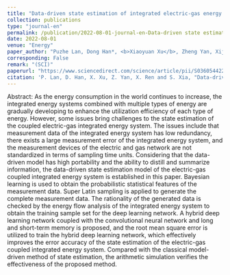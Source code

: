 ```yaml
---
title: "Data-driven state estimation of integrated electric-gas energy system"
collection: publications
type: "journal-en"
permalink: /publication/2022-08-01-journal-en-Data-driven state estimation of integrated electric-gas energy system
date: 2022-08-01
venue: "Energy"
paper_author: "Puzhe Lan, Dong Han*, <b>Xiaoyuan Xu</b>, Zheng Yan, Xijun Ren, Shiwei Xia"
corresponding: False
remark: "(SCI)"
paperurl: "https://www.sciencedirect.com/science/article/pii/S0360544222009525"
citation: 'P. Lan, D. Han, X. Xu, Z. Yan, X. Ren and S. Xia, "Data-driven state estimation of integrated electric-gas energy system," <i>Energy</i>, vol. 252, art. no. 124049, 2022.'
---
```


Abstract:
As the energy consumption in the world continues to increase, the integrated energy systems combined with multiple types of energy are gradually developing to enhance the utilization efficiency of each type of energy. However, some issues bring challenges to the state estimation of the coupled electric-gas integrated energy system. The issues include that measurement data of the integrated energy system has low redundancy, there exists a large measurement error of the integrated energy system, and the measurement devices of the electric and gas network are not standardized in terms of sampling time units. Considering that the data-driven model has high portability and the ability to distill and summarize information, the data-driven state estimation model of the electric-gas coupled integrated energy system is established in this paper. Bayesian learning is used to obtain the probabilistic statistical features of the measurement data. Super Latin sampling is applied to generate the complete measurement data. The rationality of the generated data is checked by the energy flow analysis of the integrated energy system to obtain the training sample set for the deep learning network. A hybrid deep learning network coupled with the convolutional neural network and long and short-term memory is proposed, and the root mean square error is utilized to train the hybrid deep learning network, which effectively improves the error accuracy of the state estimation of the electric-gas coupled integrated energy system. Compared with the classical model-driven method of state estimation, the arithmetic simulation verifies the effectiveness of the proposed method.